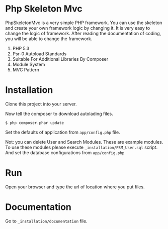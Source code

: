 # Php Skeleton Mvc
PhpSkeletonMvc is a very simple PHP framework. You can use the skeleton and create your own framework logic by changing it. It is very easy to change the logic of framework. After reading the documentation of coding, you will be able to change the framework.

1. PHP 5.3
2. Psr-0 Autoload Standards
3. Suitable For Additional Libraries By Composer
4. Module System
5. MVC Pattern

# Installation

Clone this project into your server.

Now tell the composer to download autolading files. 


	$ php composer.phar update


Set the defaults of application from `app/config.php` file.

Not: you can delete User and Search Modules. These are example modules. To use these modules please execute `_installation/PSM_User.sql` script. And set the database configurations from `app/config.php`


# Run

Open your browser and type the url of location where you put files.

# Documentation

Go to `_installation/documentation` file.


